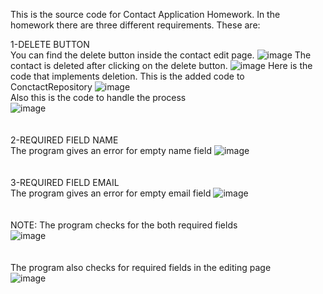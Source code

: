 This is the source code for Contact Application Homework. In the homework there are three different requirements. These are:<br/>

1-DELETE BUTTON <br/>
You can find the delete button inside the contact edit page.
![image](https://github.com/u-2020100102/ContactApplication/assets/150604726/ba5cf7bd-696e-427a-a245-ae74e4b06edb)
The contact is deleted after clicking on the delete button.
![image](https://github.com/u-2020100102/ContactApplication/assets/150604726/7a3ffdea-1bb9-4359-a867-13a61fe0213e)
Here is the code that implements deletion.
This is the added code to ConctactRepository
![image](https://github.com/u-2020100102/ContactApplication/assets/150604726/efed128b-4214-4a7d-86c5-ae686ff6e566) <br/>
Also this is the code to handle the process <br/>
![image](https://github.com/u-2020100102/ContactApplication/assets/150604726/7d22244c-5124-41a1-aa44-01a83d9ab31e)
<br/>
<br/>
<br/>
2-REQUIRED FIELD NAME <br/>
The program gives an error for empty name field
![image](https://github.com/u-2020100102/ContactApplication/assets/150604726/b6c08309-bb63-4935-99e8-d5e5389f0926) <br/>
<br/>
<br/>
3-REQUIRED FIELD EMAIL <br/>
The program gives an error for empty email field
![image](https://github.com/u-2020100102/ContactApplication/assets/150604726/1bc9fe0d-181c-441e-9b99-1c6650b69118)<br/>
<br/>
<br/>
NOTE: The program checks for the both required fields<br/>
![image](https://github.com/u-2020100102/ContactApplication/assets/150604726/526c1735-13f7-48d3-bd5d-fcfd0acec4f8)<br/>
<br/>
<br/>
The program also checks for required fields in the editing page<br/>
![image](https://github.com/u-2020100102/ContactApplication/assets/150604726/a2c25e98-e2c1-4ced-9164-4733c3ebee80)
